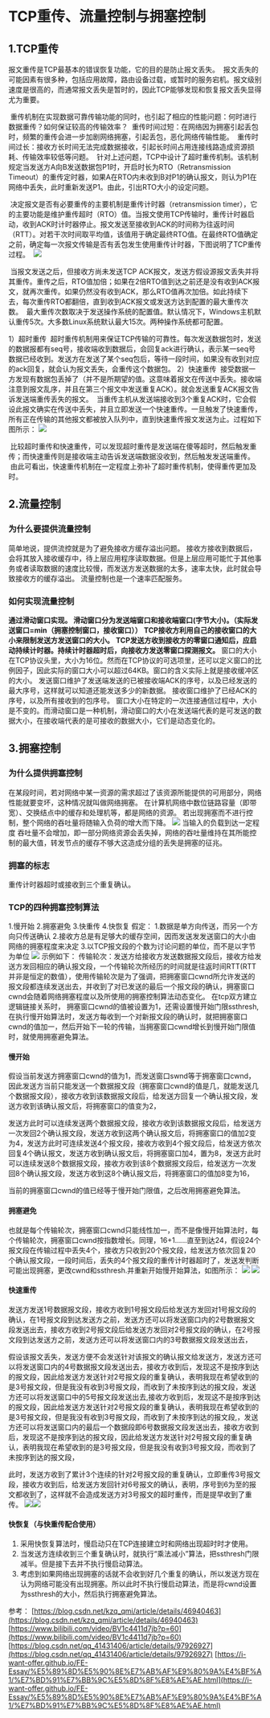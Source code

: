 # TCP重传、流量控制与拥塞控制
## 1.TCP重传
报文重传是TCP最基本的错误恢复功能，它的目的是防止报文丢失。
  报文丢失的可能因素有很多种，包括应用故障，路由设备过载，或暂时的服务宕机。报文级别速度是很高的，而通常报文丢失是暂时的，因此TCP能够发现和恢复报文丢失显得尤为重要。


  重传机制在实现数据可靠传输功能的同时，也引起了相应的性能问题：何时进行数据重传？如何保证较高的传输效率？
  重传时间过短：在网络因为拥塞引起丢包时，频繁的重传会进一步加剧网络拥塞，引起丢包，恶化网络传输性能。
  重传时间过长：接收方长时间无法完成数据接收，引起长时间占用连接线路造成资源损耗、传输效率较低等问题。
  针对上述问题，TCP中设计了超时重传机制。该机制规定当发送方A向B发送数据包P1时，开启时长为RTO（Retransmission Timeout）的重传定时器，如果A在RTO内未收到B对P1的确认报文，则认为P1在网络中丢失，此时重新发送P1。由此，引出RTO大小的设定问题。


  决定报文是否有必要重传的主要机制是重传计时器（retransmission timer），它的主要功能是维护重传超时（RTO）值。当报文使用TCP传输时，重传计时器启动，收到ACK时计时器停止。报文发送至接收到ACK的时间称为往返时间（RTT）。对若干次时间取平均值，该值用于确定最终RTO值。在最终RTO值确定之前，确定每一次报文传输是否有丢包发生使用重传计时器，下图说明了TCP重传过程。
 ![](https://cdn.nlark.com/yuque/0/2021/jpeg/12821255/1627486467985-5beacdec-7220-46f9-995a-e2b8b9046377.jpeg#align=left&display=inline&height=250&margin=%5Bobject%20Object%5D&originHeight=250&originWidth=549&size=0&status=done&style=none&width=549)


  当报文发送之后，但接收方尚未发送TCP ACK报文，发送方假设源报文丢失并将其重传。重传之后，RTO值加倍；如果在2倍RTO值到达之前还是没有收到ACK报文，就再次重传。如果仍然没有收到ACK，那么RTO值再次加倍。如此持续下去，每次重传RTO都翻倍，直到收到ACK报文或发送方达到配置的最大重传次数。
  最大重传次数取决于发送操作系统的配置值。默认情况下，Windows主机默认重传5次。大多数Linux系统默认最大15次。两种操作系统都可配置。


1）超时重传
  超时重传机制用来保证TCP传输的可靠性。每次发送数据包时，发送的数据报都有seq号，接收端收到数据后，会回复ack进行确认，表示某一seq号数据已经收到。发送方在发送了某个seq包后，等待一段时间，如果没有收到对应的ack回复，就会认为报文丢失，会重传这个数据包。
2）快速重传
  接受数据一方发现有数据包丢掉了（并不是所期望的值。这意味着报文在传送中丢失。接收端注意到报文乱序，并且在第三个报文中发送重复ACK）。就会发送重复ACK报文告诉发送端重传丢失的报文。
  当重传主机从发送端接收到3个重复ACK时，它会假设此报文确实在传送中丢失，并且立即发送一个快速重传。一旦触发了快速重传，所有正在传输的其他报文都被放入队列中，直到快速重传报文发送为止。过程如下图所示：
![](https://cdn.nlark.com/yuque/0/2021/jpeg/12821255/1627486364329-ad2ea483-dd99-499b-b1ce-1b78980164da.jpeg#align=left&display=inline&height=238&margin=%5Bobject%20Object%5D&originHeight=238&originWidth=549&size=0&status=done&style=none&width=549)


  比较超时重传和快速重传，可以发现超时重传是发送端在傻等超时，然后触发重传；而快速重传则是接收端主动告诉发送端数据没收到，然后触发发送端重传。
  由此可看出，快速重传机制在一定程度上弥补了超时重传机制，使得重传更加及时。
## 2.流量控制
### 为什么要提供流量控制
简单地说，提供流控就是为了避免接收方缓存溢出问题。
接收方接收到数据后，会将其放入接收缓存中，待上层应用程序读取数据。但是上层应用可能忙于其他事务或者读取数据的速度比较慢，而发送方发送数据的太多，速率太快，此时就会导致接收方的缓存溢出。
流量控制也是一个速率匹配服务。
### 如何实现流量控制
**通过滑动窗口实现。 滑动窗口分为发送端窗口和接收端窗口(字节大小)。（实际发送窗口=min（拥塞控制窗口，接收窗口））**
**TCP接收方利用自己的接收窗口的大小来限制发送方发送窗口的大小。**
**TCP发送方收到接收方的零窗口通知后，应启动持续计时器。持续计时器超时后，向接收方发送零窗口探测报文。**
窗口的大小在TCP协议头里，大小为16位。然而在TCP协议的可选项里，还可以定义窗口的比例因子，因此实际的窗口大小可以超过64KB。窗口的含义实际上就是接收缓冲区的大小。
发送窗口维护了发送端发送的已被接收端ACK的序号，以及已经发送的最大序号，这样就可以知道还能发送多少的新数据。
接收窗口维护了已经ACK的序号，以及所有接收到的包序号。
窗口大小在特定的一次连接通信过程中，大小是不变的。而滑动窗口是一种机制，滑动窗口的大小在发送端代表的是可发送的数据大小，在接收端代表的是可接收的数据大小，它们是动态变化的。
## 3.拥塞控制
### 为什么提供拥塞控制
在某段时间，若对网络中某一资源的需求超过了该资源所能提供的可用部分，网络性能就要变坏，这种情况就叫做网络拥塞。
在计算机网络中数位链路容量（即带宽）、交换结点中的缓存和处理机等，都是网络的资源。
若出现拥塞而不进行控制，整个网络的吞吐量将随输入负荷的增大而下降。
![](https://cdn.nlark.com/yuque/0/2021/png/12821255/1627487199929-aa0f3c03-f9bb-46c4-b77f-c52082b44f96.png#align=left&display=inline&height=315&margin=%5Bobject%20Object%5D&originHeight=315&originWidth=634&size=0&status=done&style=none&width=634)
当输入的负载到达一定程度 吞吐量不会增加，即一部分网络资源会丢失掉，网络的吞吐量维持在其所能控制的最大值，转发节点的缓存不够大这造成分组的丢失是拥塞的征兆。
### 拥塞的标志
重传计时器超时或接收到三个重复确认。
### TCP的四种拥塞控制算法
1.慢开始
2.拥塞避免
3.快重传
4.快恢复
假定：
1.数据是单方向传送，而另一个方向只传送确认
2.接收方总是有足够大的缓存空间，因而发送发发送窗口的大小由网络的拥塞程度来决定
3.以TCP报文段的个数为讨论问题的单位，而不是以字节为单位
![](https://cdn.nlark.com/yuque/0/2021/png/12821255/1627487205926-dd53a3ed-efac-4afd-8925-ed501972d8ad.png#align=left&display=inline&height=513&margin=%5Bobject%20Object%5D&originHeight=513&originWidth=915&size=0&status=done&style=none&width=915)
示例如下：
传输轮次：发送方给接收方发送数据报文段后，接收方给发送方发回相应的确认报文段，一个传输轮次所经历的时间就是往返时间RTT(RTT并非是恒定的数值），使用传输轮次是为了强调，把拥塞窗口cwnd所允许发送的报文段都连续发送出去，并收到了对已发送的最后一个报文段的确认，拥塞窗口cwnd会随着网络拥塞程度以及所使用的拥塞控制算法动态变化。
在tcp双方建立逻辑链接关系时， 拥塞窗口cwnd的值被设置为1，还需设置慢开始门限ssthresh,在执行慢开始算法时，发送方每收到一个对新报文段的确认时，就把拥塞窗口cwnd的值加一，然后开始下一轮的传输，当拥塞窗口cwnd增长到慢开始门限值时，就使用拥塞避免算法。
#### 慢开始
假设当前发送方拥塞窗口cwnd的值为1，而发送窗口swnd等于拥塞窗口cwnd，因此发送方当前只能发送一个数据报文段（拥塞窗口cwnd的值是几，就能发送几个数据报文段），接收方收到该数据报文段后，给发送方回复一个确认报文段，发送方收到该确认报文后，将拥塞窗口的值变为2，


发送方此时可以连续发送两个数据报文段，接收方收到该数据报文段后，给发送方一次发回2个确认报文段，发送方收到这两个确认报文后，将拥塞窗口的值加2变为4，发送方此时可连续发送4个报文段，接收方收到4个报文段后，给发送方依次回复4个确认报文，发送方收到确认报文后，将拥塞窗口加4，置为8，发送方此时可以连续发送8个数据报文段，接收方收到该8个数据报文段后，给发送方一次发回8个确认报文段，发送方收到这8个确认报文后，将拥塞窗口的值加8变为16，


当前的拥塞窗口cwnd的值已经等于慢开始门限值，之后改用拥塞避免算法。


#### 拥塞避免
也就是每个传输轮次，拥塞窗口cwnd只能线性加一，而不是像慢开始算法时，每个传输轮次，拥塞窗口cwnd按指数增长。同理，16+1……直至到达24，假设24个报文段在传输过程中丢失4个，接收方只收到20个报文段，给发送方依次回复20个确认报文段，一段时间后，丢失的4个报文段的重传计时器超时了，发送发判断可能出现拥塞，更改cwnd和ssthresh.并重新开始慢开始算法，如图所示：
![](https://cdn.nlark.com/yuque/0/2021/png/12821255/1627487220424-a84502f4-6249-43bf-9319-8aa569f06139.png#align=left&display=inline&height=539&margin=%5Bobject%20Object%5D&originHeight=539&originWidth=941&size=0&status=done&style=none&width=941)
![](https://cdn.nlark.com/yuque/0/2021/png/12821255/1627487231907-da9222cc-1e70-4f72-ba37-a4a00f126bb5.png#align=left&display=inline&height=458&margin=%5Bobject%20Object%5D&originHeight=458&originWidth=919&size=0&status=done&style=none&width=919)
#### 快速重传
发送方发送1号数据报文段，接收方收到1号报文段后给发送方发回对1号报文段的确认，在1号报文段到达发送方之前，发送方还可以将发送窗口内的2号数据报文段发送出去，接收方收到2号报文段后给发送方发回对2号报文段的确认，在2号报文段到达发送方之前，发送方还可以将发送窗口内的3号数据报文段发送出去，


假设该报文丢失，发送方便不会发送针对该报文的确认报文给发送方，发送方还可以将发送窗口内的4号数据报文段发送出去，接收方收到后，发现这不是按序到达的报文段，因此给发送方发送针对2号报文段的重复确认，表明我现在希望收到的是3号报文段，但是我没有收到3号报文段，而收到了未按序到达的报文段，发送方还可以将发送窗口中的5号报文段发送出去,接收方收到后，发现这不是按序到达的报文段，因此给发送方发送针对2号报文段的重复确认，表明我现在希望收到的是3号报文段，但是我没有收到3号报文段，而收到了未按序到达的报文段,，发送方还可以将发送窗口内的最后一个数据段即6号数据报文段发送出去，接收方收到后，发现这不是按序到达的报文段，因此给发送方发送针对2号报文段的重复确认，表明我现在希望收到的是3号报文段，但是我没有收到3号报文段，而收到了未按序到达的报文段，


此时，发送方收到了累计3个连续的针对2号报文段的重复确认，立即重传3号报文段，接收方收到后，给发送方发回针对6号报文的确认，表明，序号到6为至的报文都收到了，这样就不会造成发送方对3号报文的超时重传，而是提早收到了重传。
![](https://cdn.nlark.com/yuque/0/2021/png/12821255/1627487242440-1cd218d1-f103-4460-8f82-c3f614e3e870.png#align=left&display=inline&height=483&margin=%5Bobject%20Object%5D&originHeight=483&originWidth=892&size=0&status=done&style=none&width=892)![](https://cdn.nlark.com/yuque/0/2021/png/12821255/1627487249380-3f16e12d-ef0d-45c8-a921-8767a19938cb.png#align=left&display=inline&height=384&margin=%5Bobject%20Object%5D&originHeight=384&originWidth=905&size=0&status=done&style=none&width=905)
#### 快恢复（与快重传配合使用）


1. 采用快恢复算法时，慢启动只在TCP连接建立时和网络出现超时时才使用。
1. 当发送方连续收到三个重复确认时，就执行“乘法减小”算法，把ssthresh门限减半。但是接下去并不执行慢启动算法。
1. 考虑到如果网络出现拥塞的话就不会收到好几个重复的确认，所以发送方现在认为网络可能没有出现拥塞。所以此时不执行慢启动算法，而是将cwnd设置为ssthresh的大小，然后执行拥塞避免算法。



参考：
[https://blog.csdn.net/kzq_qmi/article/details/46940463](https://blog.csdn.net/kzq_qmi/article/details/46940463)
[https://www.bilibili.com/video/BV1c4411d7jb?p=60](https://www.bilibili.com/video/BV1c4411d7jb?p=60)
[https://blog.csdn.net/qq_41431406/article/details/97926927](https://blog.csdn.net/qq_41431406/article/details/97926927)
[https://i-want-offer.github.io/FE-Essay/%E5%89%8D%E5%90%8E%E7%AB%AF%E9%80%9A%E4%BF%A1/%E7%BD%91%E7%BB%9C%E5%8D%8F%E8%AE%AE.html](https://i-want-offer.github.io/FE-Essay/%E5%89%8D%E5%90%8E%E7%AB%AF%E9%80%9A%E4%BF%A1/%E7%BD%91%E7%BB%9C%E5%8D%8F%E8%AE%AE.html)
